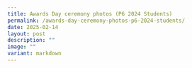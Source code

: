 ```yaml
---
title: Awards Day ceremony photos (P6 2024 Students)
permalink: /awards-day-ceremony-photos-p6-2024-students/
date: 2025-02-14
layout: post
description: ""
image: ""
variant: markdown
---
```

